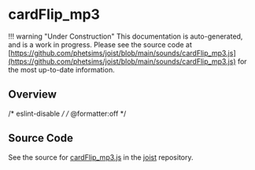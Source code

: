 # cardFlip_mp3

!!! warning "Under Construction"
    This documentation is auto-generated, and is a work in progress. Please see the source code at
    [https://github.com/phetsims/joist/blob/main/sounds/cardFlip_mp3.js](https://github.com/phetsims/joist/blob/main/sounds/cardFlip_mp3.js) for the most up-to-date information.

## Overview

/* eslint-disable */
/* @formatter:off */



## Source Code

See the source for [cardFlip_mp3.js](https://github.com/phetsims/joist/blob/main/sounds/cardFlip_mp3.js) in the [joist](https://github.com/phetsims/joist) repository.
